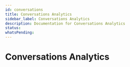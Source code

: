 ```yaml
---
id: conversations
title: Conversations Analytics
sidebar_label: Conversations Analytics
description: Documentation for Conversations Analytics
status: 
whatsPending: 
---
```


# Conversations Analytics

